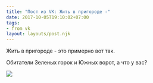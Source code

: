 ```yaml
---
title: "Пост из VK: Жить в пригороде -"
date: 2017-10-05T19:10:02+07:00
tags:
- from vk
layout: layouts/post.njk
---
```

Жить в пригороде - это примерно вот так. 

Обитатели Зеленых горок и Южных ворот, а что у вас?

![](https://sun9-4.userapi.com/c841128/v841128823/280b7/SONN67wTkM8.jpg)